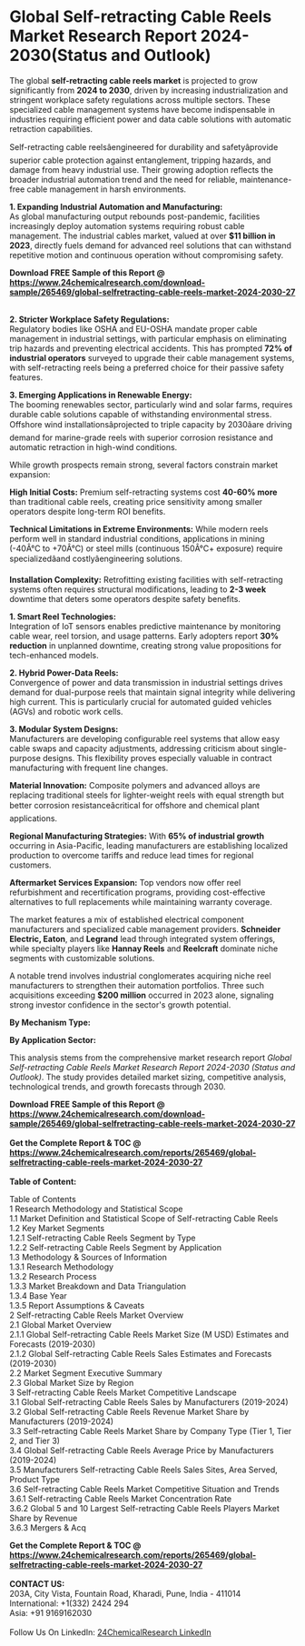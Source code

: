 <h1>Global Self-retracting Cable Reels Market Research Report 2024-2030(Status and Outlook)</h1><p>The global <strong>self-retracting cable reels market</strong> is projected to grow significantly from <strong>2024 to 2030</strong>, driven by increasing industrialization and stringent workplace safety regulations across multiple sectors. These specialized cable management systems have become indispensable in industries requiring efficient power and data cable solutions with automatic retraction capabilities.</p><p>Self-retracting cable reelsâengineered for durability and safetyâprovide superior cable protection against entanglement, tripping hazards, and damage from heavy industrial use. Their growing adoption reflects the broader industrial automation trend and the need for reliable, maintenance-free cable management in harsh environments.</p><p><strong>1. Expanding Industrial Automation and Manufacturing:</strong><br>
As global manufacturing output rebounds post-pandemic, facilities increasingly deploy automation systems requiring robust cable management. The industrial cables market, valued at over <strong>$11 billion in 2023</strong>, directly fuels demand for advanced reel solutions that can withstand repetitive motion and continuous operation without compromising safety.</p><div><b>Download FREE Sample of this Report @ 
            <a href="https://www.24chemicalresearch.com/download-sample/265469/global-selfretracting-cable-reels-market-2024-2030-27">
            https://www.24chemicalresearch.com/download-sample/265469/global-selfretracting-cable-reels-market-2024-2030-27</a></b></div><br><p><strong>2. Stricter Workplace Safety Regulations:</strong><br>
Regulatory bodies like OSHA and EU-OSHA mandate proper cable management in industrial settings, with particular emphasis on eliminating trip hazards and preventing electrical accidents. This has prompted <strong>72% of industrial operators</strong> surveyed to upgrade their cable management systems, with self-retracting reels being a preferred choice for their passive safety features.</p><p><strong>3. Emerging Applications in Renewable Energy:</strong><br>
The booming renewables sector, particularly wind and solar farms, requires durable cable solutions capable of withstanding environmental stress. Offshore wind installationsâprojected to triple capacity by 2030âare driving demand for marine-grade reels with superior corrosion resistance and automatic retraction in high-wind conditions.</p><p>While growth prospects remain strong, several factors constrain market expansion:</p><p><strong>High Initial Costs:</strong> Premium self-retracting systems cost <strong>40-60% more</strong> than traditional cable reels, creating price sensitivity among smaller operators despite long-term ROI benefits.</p><p><strong>Technical Limitations in Extreme Environments:</strong> While modern reels perform well in standard industrial conditions, applications in mining (-40Â°C to +70Â°C) or steel mills (continuous 150Â°C+ exposure) require specializedâand costlyâengineering solutions.</p><p><strong>Installation Complexity:</strong> Retrofitting existing facilities with self-retracting systems often requires structural modifications, leading to <strong>2-3 week</strong> downtime that deters some operators despite safety benefits.</p><p><strong>1. Smart Reel Technologies:</strong><br>
Integration of IoT sensors enables predictive maintenance by monitoring cable wear, reel torsion, and usage patterns. Early adopters report <strong>30% reduction</strong> in unplanned downtime, creating strong value propositions for tech-enhanced models.</p><p><strong>2. Hybrid Power-Data Reels:</strong><br>
Convergence of power and data transmission in industrial settings drives demand for dual-purpose reels that maintain signal integrity while delivering high current. This is particularly crucial for automated guided vehicles (AGVs) and robotic work cells.</p><p><strong>3. Modular System Designs:</strong><br>
Manufacturers are developing configurable reel systems that allow easy cable swaps and capacity adjustments, addressing criticism about single-purpose designs. This flexibility proves especially valuable in contract manufacturing with frequent line changes.</p><p><strong>Material Innovation:</strong> Composite polymers and advanced alloys are replacing traditional steels for lighter-weight reels with equal strength but better corrosion resistanceâcritical for offshore and chemical plant applications.</p><p><strong>Regional Manufacturing Strategies:</strong> With <strong>65% of industrial growth</strong> occurring in Asia-Pacific, leading manufacturers are establishing localized production to overcome tariffs and reduce lead times for regional customers.</p><p><strong>Aftermarket Services Expansion:</strong> Top vendors now offer reel refurbishment and recertification programs, providing cost-effective alternatives to full replacements while maintaining warranty coverage.</p><p>The market features a mix of established electrical component manufacturers and specialized cable management providers. <strong>Schneider Electric, Eaton</strong>, and <strong>Legrand</strong> lead through integrated system offerings, while specialty players like <strong>Hannay Reels</strong> and <strong>Reelcraft</strong> dominate niche segments with customizable solutions.</p><p>A notable trend involves industrial conglomerates acquiring niche reel manufacturers to strengthen their automation portfolios. Three such acquisitions exceeding <strong>$200 million</strong> occurred in 2023 alone, signaling strong investor confidence in the sector's growth potential.</p><p><strong>By Mechanism Type:</strong></p><p><strong>By Application Sector:</strong></p><p>This analysis stems from the comprehensive market research report <em>Global Self-retracting Cable Reels Market Research Report 2024-2030 (Status and Outlook)</em>. The study provides detailed market sizing, competitive analysis, technological trends, and growth forecasts through 2030.</p><div><b>Download FREE Sample of this Report @ 
            <a href="https://www.24chemicalresearch.com/download-sample/265469/global-selfretracting-cable-reels-market-2024-2030-27">
            https://www.24chemicalresearch.com/download-sample/265469/global-selfretracting-cable-reels-market-2024-2030-27</a></b></div><br><div><b>Get the Complete Report & TOC @ 
            <a href="https://www.24chemicalresearch.com/reports/265469/global-selfretracting-cable-reels-market-2024-2030-27">
            https://www.24chemicalresearch.com/reports/265469/global-selfretracting-cable-reels-market-2024-2030-27</a></b></div><br>
            <b>Table of Content:</b><p>Table of Contents<br />
1 Research Methodology and Statistical Scope<br />
1.1 Market Definition and Statistical Scope of Self-retracting Cable Reels<br />
1.2 Key Market Segments<br />
1.2.1 Self-retracting Cable Reels Segment by Type<br />
1.2.2 Self-retracting Cable Reels Segment by Application<br />
1.3 Methodology & Sources of Information<br />
1.3.1 Research Methodology<br />
1.3.2 Research Process<br />
1.3.3 Market Breakdown and Data Triangulation<br />
1.3.4 Base Year<br />
1.3.5 Report Assumptions & Caveats<br />
2 Self-retracting Cable Reels Market Overview<br />
2.1 Global Market Overview<br />
2.1.1 Global Self-retracting Cable Reels Market Size (M USD) Estimates and Forecasts (2019-2030)<br />
2.1.2 Global Self-retracting Cable Reels Sales Estimates and Forecasts (2019-2030)<br />
2.2 Market Segment Executive Summary<br />
2.3 Global Market Size by Region<br />
3 Self-retracting Cable Reels Market Competitive Landscape<br />
3.1 Global Self-retracting Cable Reels Sales by Manufacturers (2019-2024)<br />
3.2 Global Self-retracting Cable Reels Revenue Market Share by Manufacturers (2019-2024)<br />
3.3 Self-retracting Cable Reels Market Share by Company Type (Tier 1, Tier 2, and Tier 3)<br />
3.4 Global Self-retracting Cable Reels Average Price by Manufacturers (2019-2024)<br />
3.5 Manufacturers Self-retracting Cable Reels Sales Sites, Area Served, Product Type<br />
3.6 Self-retracting Cable Reels Market Competitive Situation and Trends<br />
3.6.1 Self-retracting Cable Reels Market Concentration Rate<br />
3.6.2 Global 5 and 10 Largest Self-retracting Cable Reels Players Market Share by Revenue<br />
3.6.3 Mergers & Acq</p><div><b>Get the Complete Report & TOC @ 
            <a href="https://www.24chemicalresearch.com/reports/265469/global-selfretracting-cable-reels-market-2024-2030-27">
            https://www.24chemicalresearch.com/reports/265469/global-selfretracting-cable-reels-market-2024-2030-27</a></b></div><br><b>CONTACT US:</b><br>
            203A, City Vista, Fountain Road, Kharadi, Pune, India - 411014<br>
            International: +1(332) 2424 294<br>
            Asia: +91 9169162030 <br><br>
            Follow Us On LinkedIn: <a href="https://www.linkedin.com/company/24chemicalresearch/">24ChemicalResearch LinkedIn</a>